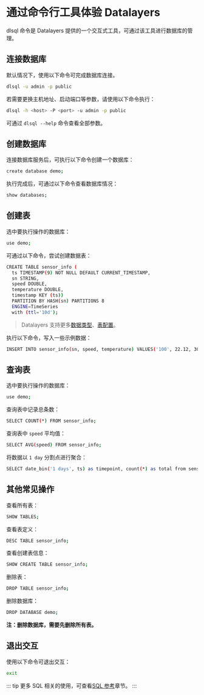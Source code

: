 # 通过命令行工具体验 Datalayers

dlsql 命令是 Datalayers 提供的一个交互式工具，可通过该工具进行数据库的管理。

## 连接数据库

默认情况下，使用以下命令可完成数据库连接。

``` bash
dlsql -u admin -p public
```

若需要更换主机地址、启动端口等参数，请使用以下命令执行：

``` bash
dlsql -h <host> -P <port> -u admin -p public
```

可通过 `dlsql --help` 命令查看全部参数。

## 创建数据库

连接数据库服务后，可执行以下命令创建一个数据库：

``` bash
create database demo;
```

执行完成后，可通过以下命令查看数据库情况：

``` bash
show databases;
```

## 创建表

选中要执行操作的数据库：

``` bash
use demo;
```

可通过以下命令，尝试创建数据表：

``` bash
CREATE TABLE sensor_info (
  ts TIMESTAMP(9) NOT NULL DEFAULT CURRENT_TIMESTAMP,
  sn STRING,
  speed DOUBLE,
  temperature DOUBLE,
  timestamp KEY (ts))
  PARTITION BY HASH(sn) PARTITIONS 8
  ENGINE=TimeSeries
  with (ttl='10d');
```

> Datalayers 支持更多[数据类型](../sql-reference/data-type.md)、[表配置](../sql-reference/table-engine/timeseries.md)。

执行以下命令，写入一些示例数据：

``` bash
INSERT INTO sensor_info(sn, speed, temperature) VALUES('100', 22.12, 30.8), ('101', 34.12, 40.6), ('102', 56.12, 52.3);
```

## 查询表

选中要执行操作的数据库：

``` bash
use demo;
```

查询表中记录总条数：

``` bash
SELECT COUNT(*) FROM sensor_info;
```

查询表中 `speed` 平均值：

```bash
SELECT AVG(speed) FROM sensor_info;
```

将数据以 `1 day` 分割点进行聚合：

``` bash
SELECT date_bin('1 days', ts) as timepoint, count(*) as total from sensor_info group by timepoint;
```


## 其他常见操作

查看所有表：

``` bash
SHOW TABLES;
```

查看表定义：

``` bash
DESC TABLE sensor_info;
```

查看创建表信息：

``` bash
SHOW CREATE TABLE sensor_info;
```

删除表：

``` bash
DROP TABLE sensor_info;
```

删除数据库：

``` bash
DROP DATABASE demo;
```
**注：删除数据库，需要先删除所有表。**

## 退出交互

使用以下命令可退出交互：

``` bash
exit
```

::: tip
更多 SQL 相关的使用，可查看[SQL 参考](../sql-reference/data-type.md)章节。
:::

